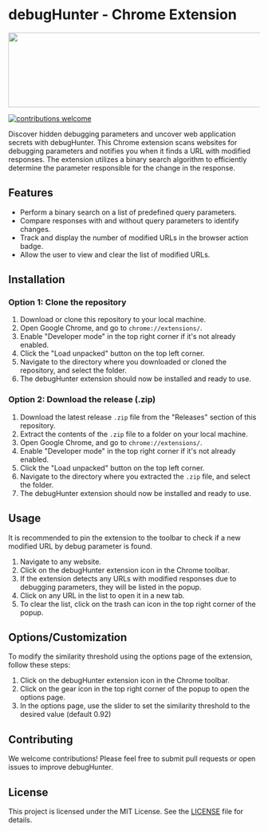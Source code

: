 # debugHunter - Chrome Extension

<p align="center">
<img src="https://i.imgur.com/QEUUM9w.png" width="600" height="150" >
</p>

[![contributions welcome](https://img.shields.io/badge/contributions-welcome-brightgreen.svg?style=flat)](https://github.com/devploit/dontgo403/issues)

Discover hidden debugging parameters and uncover web application secrets with debugHunter. This Chrome extension scans websites for debugging parameters and notifies you when it finds a URL with modified responses. The extension utilizes a binary search algorithm to efficiently determine the parameter responsible for the change in the response.

## Features

- Perform a binary search on a list of predefined query parameters.
- Compare responses with and without query parameters to identify changes.
- Track and display the number of modified URLs in the browser action badge.
- Allow the user to view and clear the list of modified URLs.

## Installation

### Option 1: Clone the repository

1. Download or clone this repository to your local machine.
2. Open Google Chrome, and go to `chrome://extensions/`.
3. Enable "Developer mode" in the top right corner if it's not already enabled.
4. Click the "Load unpacked" button on the top left corner.
5. Navigate to the directory where you downloaded or cloned the repository, and select the folder.
6. The debugHunter extension should now be installed and ready to use.

### Option 2: Download the release (.zip)

1. Download the latest release `.zip` file from the "Releases" section of this repository.
2. Extract the contents of the `.zip` file to a folder on your local machine.
3. Open Google Chrome, and go to `chrome://extensions/`.
4. Enable "Developer mode" in the top right corner if it's not already enabled.
5. Click the "Load unpacked" button on the top left corner.
6. Navigate to the directory where you extracted the `.zip` file, and select the folder.
7. The debugHunter extension should now be installed and ready to use.

## Usage

It is recommended to pin the extension to the toolbar to check if a new modified URL by debug parameter is found.
1. Navigate to any website.
2. Click on the debugHunter extension icon in the Chrome toolbar.
3. If the extension detects any URLs with modified responses due to debugging parameters, they will be listed in the popup.
4. Click on any URL in the list to open it in a new tab.
5. To clear the list, click on the trash can icon in the top right corner of the popup.

## Options/Customization

To modify the similarity threshold using the options page of the extension, follow these steps:
1. Click on the debugHunter extension icon in the Chrome toolbar.
2. Click on the gear icon in the top right corner of the popup to open the options page.
3. In the options page, use the slider to set the similarity threshold to the desired value (default 0.92)

## Contributing

We welcome contributions! Please feel free to submit pull requests or open issues to improve debugHunter.

## License

This project is licensed under the MIT License. See the [LICENSE](LICENSE) file for details.
